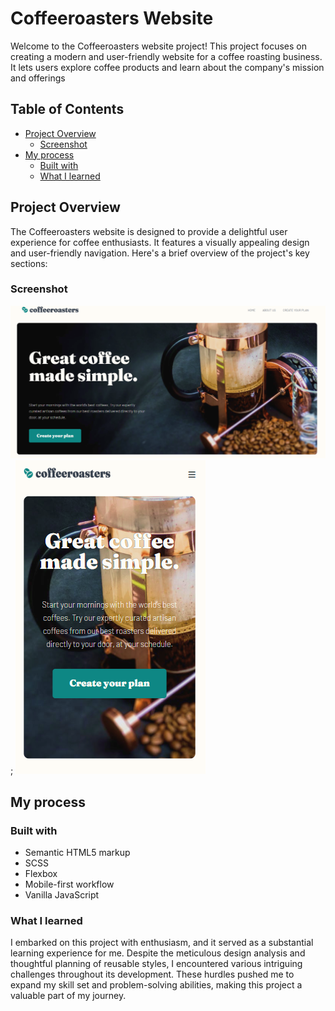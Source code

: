 # Coffeeroasters Website

Welcome to the Coffeeroasters website project! This project focuses on creating a modern and user-friendly website for a coffee roasting business. It lets users explore coffee products and learn about the company's mission and offerings

## Table of Contents

- [Project Overview](#project-overview)
    - [Screenshot](#screenshot)
- [My process](#my-process)
  - [Built with](#built-with)
  - [What I learned](#what-i-learned)


## Project Overview

The Coffeeroasters website is designed to provide a delightful user experience for coffee enthusiasts. It features a visually appealing design and user-friendly navigation. Here's a brief overview of the project's key sections:

### Screenshot
![](./assets/screenshot/screenshot_desktop.png);
![](./assets/screenshot/screenshot_mobile.png)


## My process

### Built with

- Semantic HTML5 markup
- SCSS
- Flexbox
- Mobile-first workflow
- Vanilla JavaScript 

### What I learned
I embarked on this project with enthusiasm, and it served as a substantial learning experience for me. Despite the meticulous design analysis and thoughtful planning of reusable styles, I encountered various intriguing challenges throughout its development. These hurdles pushed me to expand my skill set and problem-solving abilities, making this project a valuable part of my journey. 



